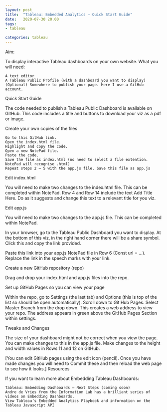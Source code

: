 ```yaml
---
layout: post
title:  "Tableau: Embedded Analytics – Quick Start Guide"
date:   2020-07-30 20.00
tags:
- tableau

categories: tableau
---
```


Aim:

To display interactive Tableau dashboards on your own website.
What you will need:

    A text editor
    A Tableau Public Profile (with a dashboard you want to display)
    (Optional) Somewhere to publish your page. Here I use a GitHub account.

Quick Start Guide

The code needed to publish a Tableau Public Dashboard is available on GitHub. This code includes a title and buttons to download your viz as a pdf or image.

Create your own copies of the files

    Go to this GitHub link.
    Open the index.html file.
    Highlight and copy the code.
    Open a new NotePad file.
    Paste the code.
    Save the file as index.html (no need to select a file extention. NotePad will recognise .html)
    Repeat steps 2 – 5 with the app.js file. Save this file as app.js

Edit index.html

You will need to make two changes to the index.html file. This can be completed within NotePad. Row 4 and Row 14 include the text Add Title Here. Do as it suggests and change this text to a relevant title for you viz.

Edit app.js

You will need to make two changes to the app.js file. This can be completed within NotePad.

In your browser, go to the Tableau Public Dashboard you want to display. At the bottom of this viz, in the right hand corner there will be a share symbol. Click this and copy the link provided.

Paste this link into your app.js NotePad file in Row 6 (Const url = …). Replace the link in the speech marks with your link.

Create a new GitHub repository (repo)

Drag and drop your index.html and app.js files into the repo.

Set up GitHub Pages so you can view your page

Within the repo, go to Settings (the last tab) and Options (this is top of the list so should be open automatically). Scroll down to Git Hub Pages. Select Master Branch from the drop down. This creates a web address to view your repo. The address appears in green above the GitHub Pages Section within settings.

Tweaks and Changes

The size of your dashboard might not be correct when you view the page. You can make changes to this in the app.js file. Make changes to the height and width values in Rows 11 and 12 on GitHub.

[You can edit GitHub pages using the edit icon (pencil). Once you have made changes you will need to Commit these and then reload the web page to see how it looks.]
Resources

If you want to learn more about Embedding Tableau Dashboards:

    Tableau: Embedding Dashboards – Next Steps (coming soon)
    Andre de Vries from the Information Lab has a brilliant series of videos on Embedding Dashboards.
    View Tableau’s Embedded Analytics Playbook and information on the Tableau Javascript API
